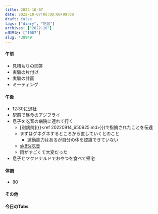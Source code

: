 ```yaml
---
title: 2022-10-07
date: 2022-10-07T00:00:00+09:00
draft: false
tags: ["diary", "吃音"]
archives: ["2022-10"]
n年日記: ["1007"]
slug: 438949
---
```

#### 午前
- 見積もりの回答
- 実験の片付け
- 実験の計画
- ミーティング
#### 午後
- 12:30に退社
- 駅前で昼食のアジフライ
- 息子を吃音の病院に連れて行く
  - [別病院]({{<ref 20220914_650925.md>}})で指摘されたことを伝達
  - まずはグネグネするところから直していくとのこと
    - 運動能力はあるが自分の体を認識できていない
  - [sk85/吃音](https://scrapbox.io/sk85/吃音)
  - 雨がすごくて大変だった
- 息子とマクドナルドでおやつを食べて帰宅
#### 体調
- 80
#### その他
#### 今日のTabs